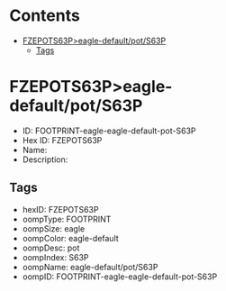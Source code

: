 



Contents
========

* [FZEPOTS63P>eagle-default/pot/S63P](#fzepots63peagle-defaultpots63p)
	* [Tags](#tags)

# FZEPOTS63P>eagle-default/pot/S63P

- ID: FOOTPRINT-eagle-eagle-default-pot-S63P
- Hex ID: FZEPOTS63P
- Name: 
- Description: 

## Tags

- hexID: FZEPOTS63P
- oompType: FOOTPRINT
- oompSize: eagle
- oompColor: eagle-default
- oompDesc: pot
- oompIndex: S63P
- oompName: eagle-default/pot/S63P
- oompID: FOOTPRINT-eagle-eagle-default-pot-S63P
